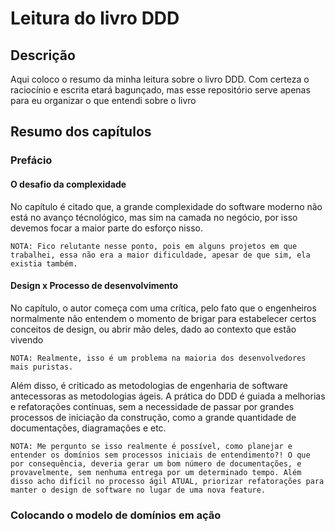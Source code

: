 # Leitura do livro DDD

## Descrição
Aqui coloco o resumo da minha leitura sobre o livro DDD. 
Com certeza o raciocínio e escrita etará bagunçado, mas esse repositório serve apenas para eu organizar o que entendi sobre o livro

## Resumo dos capítulos

### Prefácio

#### O desafio da complexidade
No capítulo é citado que, a grande complexidade do software moderno não está no avanço técnológico, mas sim na camada no negócio, por isso devemos focar a maior parte do esforço nisso.

``NOTA: Fico relutante nesse ponto, pois em alguns projetos em que trabalhei, essa não era a maior dificuldade, apesar de que sim, ela existia também.``

#### Design x Processo de desenvolvimento
No capítulo, o autor começa com uma crítica, pelo fato que o engenheiros normalmente não entendem o momento de brigar para estabelecer certos conceitos de design, ou abrir mão deles, dado ao contexto que estão vivendo

``NOTA: Realmente, isso é um problema na maioria dos desenvolvedores mais puristas.``

Além disso, é criticado as metodologias de engenharia de software antecessoras as metodologias ágeis. A prática do DDD é guiada a melhorias e refatorações contínuas, sem a necessidade de passar por grandes processos de iniciação da construção, como a grande quantidade de documentações, diagramações e etc. 

``NOTA: Me pergunto se isso realmente é possível, como planejar e entender os domínios sem processos iniciais de entendimento?! O que por consequência, deveria gerar um bom número de documentações, e provavelmente, sem nenhuma entrega por um determinado tempo. Além disso acho difícil no processo ágil ATUAL, priorizar refatorações para manter o design de software no lugar de uma nova feature.``

### Colocando o modelo de domínios em ação

